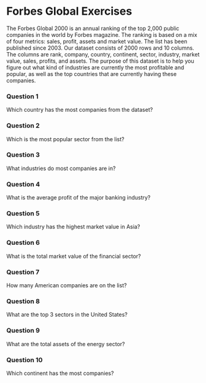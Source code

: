 # Forbes Global Exercises

The Forbes Global 2000 is an annual ranking of the top 2,000 public companies in the world by Forbes magazine. 
The ranking is based on a mix of four metrics: sales, profit, assets and market value. The list has been published since 2003. 
Our dataset consists of 2000 rows and 10 columns. The columns are rank, company, country, continent, sector, industry, market value, 
sales, profits, and assets. The purpose of this dataset is to help you figure out what kind of industries are currently the most
profitable and popular, as well as the top countries that are currently having these companies.

### Question 1
Which country has the most companies from the dataset?

### Question 2
Which is the most popular sector from the list?

### Question 3
What industries do most companies are in?

### Question 4
What is the average profit of the major banking industry?

### Question 5
Which industry has the highest market value in Asia?

### Question 6
What is the total market value of the financial sector?

### Question 7
How many American companies are on the list?

### Question 8
What are the top 3 sectors in the United States?

### Question 9
What are the total assets of the energy sector?

### Question 10
Which continent has the most companies?
